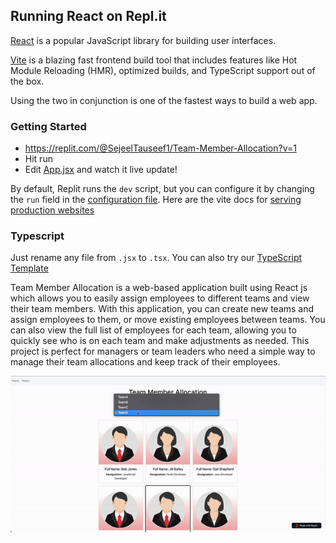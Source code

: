 ## Running React on Repl.it

[React](https://reactjs.org/) is a popular JavaScript library for building user interfaces.

[Vite](https://vitejs.dev/) is a blazing fast frontend build tool that includes features like Hot Module Reloading (HMR), optimized builds, and TypeScript support out of the box.

Using the two in conjunction is one of the fastest ways to build a web app.

### Getting Started
- https://replit.com/@SejeelTauseef1/Team-Member-Allocation?v=1
- Hit run
- Edit [App.jsx](#src/App.jsx) and watch it live update!

By default, Replit runs the `dev` script, but you can configure it by changing the `run` field in the [configuration file](#.replit). Here are the vite docs for [serving production websites](https://vitejs.dev/guide/build.html)

### Typescript

Just rename any file from `.jsx` to `.tsx`. You can also try our [TypeScript Template](https://replit.com/@replit/React-TypeScript)

Team Member Allocation is a web-based application built using React js which allows you to easily assign employees to different teams and view their team members. With this application, you can create new teams and assign employees to them, or move existing employees between teams. You can also view the full list of employees for each team, allowing you to quickly see who is on each team and make adjustments as needed. This project is perfect for managers or team leaders who need a simple way to manage their team allocations and keep track of their employees.

<img src="/Project.gif" alt="Alt text" title="Optional title">
